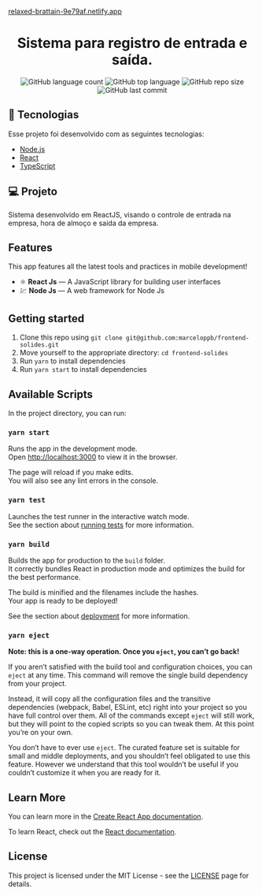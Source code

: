 <a href="relaxed-brattain-9e79af.netlify.app">relaxed-brattain-9e79af.netlify.app</a>

<h1 align="center">
  Sistema para registro de entrada e saída.
</h1>

<p align="center">  </p>

<p align="center">
  <img alt="GitHub language count" src="https://img.shields.io/github/languages/count/marceloppb/frontend-solides">
  <img alt="GitHub top language" src="https://img.shields.io/github/languages/top/marceloppb/frontend-solides">
  <img alt="GitHub repo size" src="https://img.shields.io/github/repo-size/caioagiani/frontend-solides">
  <img alt="GitHub last commit" src="https://img.shields.io/github/last-commit/caioagiani/frontend-solides">
</p>

## 🚀 Tecnologias

Esse projeto foi desenvolvido com as seguintes tecnologias:

- [Node.js](https://nodejs.org/en/)
- [React](https://reactjs.org)
- [TypeScript](https://www.typescriptlang.org/)

## 💻 Projeto

Sistema desenvolvido em ReactJS, visando o controle de entrada na empresa, hora de almoço e saída da empresa.

## Features

This app features all the latest tools and practices in mobile development!

- ⚛️ **React Js** — A JavaScript library for building user interfaces
- 💹 **Node Js** — A web framework for Node Js

## Getting started

1. Clone this repo using `git clone git@github.com:marceloppb/frontend-solides.git`
2. Move yourself to the appropriate directory: `cd frontend-solides`<br />
3. Run `yarn` to install dependencies<br />
4. Run `yarn start` to install dependencies<br />

## Available Scripts

In the project directory, you can run:

### `yarn start`

Runs the app in the development mode.<br />
Open [http://localhost:3000](http://localhost:3000) to view it in the browser.

The page will reload if you make edits.<br />
You will also see any lint errors in the console.

### `yarn test`

Launches the test runner in the interactive watch mode.<br />
See the section about [running tests](https://facebook.github.io/create-react-app/docs/running-tests) for more information.

### `yarn build`

Builds the app for production to the `build` folder.<br />
It correctly bundles React in production mode and optimizes the build for the best performance.

The build is minified and the filenames include the hashes.<br />
Your app is ready to be deployed!

See the section about [deployment](https://facebook.github.io/create-react-app/docs/deployment) for more information.

### `yarn eject`

**Note: this is a one-way operation. Once you `eject`, you can’t go back!**

If you aren’t satisfied with the build tool and configuration choices, you can `eject` at any time. This command will remove the single build dependency from your project.

Instead, it will copy all the configuration files and the transitive dependencies (webpack, Babel, ESLint, etc) right into your project so you have full control over them. All of the commands except `eject` will still work, but they will point to the copied scripts so you can tweak them. At this point you’re on your own.

You don’t have to ever use `eject`. The curated feature set is suitable for small and middle deployments, and you shouldn’t feel obligated to use this feature. However we understand that this tool wouldn’t be useful if you couldn’t customize it when you are ready for it.

## Learn More

You can learn more in the [Create React App documentation](https://facebook.github.io/create-react-app/docs/getting-started).

To learn React, check out the [React documentation](https://reactjs.org/).

## License

This project is licensed under the MIT License - see the [LICENSE](https://opensource.org/licenses/MIT) page for details.
